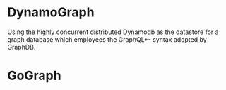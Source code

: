 # DynamoGraph

Using the highly concurrent distributed Dynamodb as the datastore for a graph database which employees the GraphQL+- syntax adopted by GraphDB.
# GoGraph
